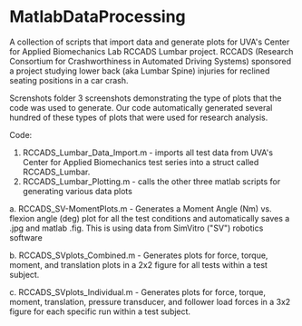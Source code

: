 # MatlabDataProcessing
A collection of scripts that import data and generate plots for UVA's Center for Applied Biomechanics Lab RCCADS Lumbar project. RCCADS (Research Consortium for Crashworthiness in Automated Driving Systems) sponsored a project studying lower back (aka Lumbar Spine) injuries for reclined seating positions in a car crash.

Screnshots folder
  3 screenshots demonstrating the type of plots that the code was used to generate. Our code automatically generated several hundred of these types of plots that were used for research analysis. 

Code:
1. RCCADS_Lumbar_Data_Import.m - imports all test data from UVA's Center for Applied Biomechanics test series into a struct called RCCADS_Lumbar.
2. RCCADS_Lumbar_Plotting.m - calls the other three matlab scripts for generating various data plots

a. RCCADS_SV-MomentPlots.m - Generates a Moment Angle (Nm) vs. flexion angle (deg) plot for all the test conditions and automatically saves a .jpg and matlab .fig. This is using data from SimVitro ("SV") robotics software 

b. RCCADS_SVplots_Combined.m - Generates plots for force, torque, moment, and translation plots in a 2x2 figure for all tests within a test subject.

c. RCCADS_SVplots_Individual.m - Generates plots for force, torque, moment, translation, pressure transducer, and follower load forces in a 3x2 figure for each specific run within a test subject. 



